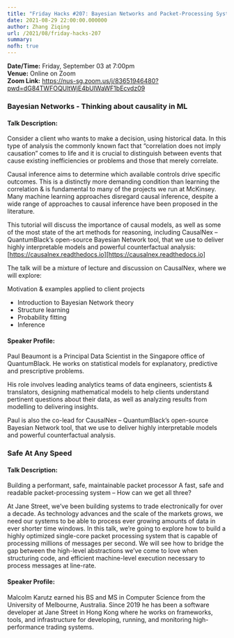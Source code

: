 ```yaml
---
title: "Friday Hacks #207: Bayesian Networks and Packet-Processing Systems"
date: 2021-08-29 22:00:00.000000
author: Zhang Ziqing
url: /2021/08/friday-hacks-207
summary:
nofh: true
---
```


**Date/Time:** Friday, September 03 at 7:00pm<br />
**Venue:** Online on Zoom<br />
**Zoom Link:** https://nus-sg.zoom.us/j/83651946480?pwd=dG84TWFOQUltWjE4bUlWaWF1bEcvdz09

### Bayesian Networks - Thinking about causality in ML

#### Talk Description:

Consider a client who wants to make a decision, using historical data. In this type of analysis the commonly known fact that “correlation does not imply causation” comes to life and it is crucial to distinguish between events that cause existing inefficiencies or problems and those that merely correlate.

Causal inference aims to determine which available controls drive specific outcomes. This is a distinctly more demanding condition than learning the correlation & is fundamental to many of the projects we run at McKinsey. Many machine learning approaches disregard causal inference, despite a wide range of approaches to causal inference have been proposed in the literature.

This tutorial will discuss the importance of causal models, as well as some of the most state of the art methods for reasoning, including CausalNex – QuantumBlack’s open-source Bayesian Network tool, that we use to deliver highly interpretable models and powerful counterfactual analysis: [https://causalnex.readthedocs.io][https://causalnex.readthedocs.io]

The talk will be a mixture of lecture and discussion on CausalNex, where we will explore:

Motivation & examples applied to client projects

- Introduction to Bayesian Network theory
- Structure learning
- Probability fitting
- Inference

#### Speaker Profile:

Paul Beaumont is a Principal Data Scientist in the Singapore office of QuantumBlack. He works on statistical models for explanatory, predictive and prescriptive problems.

His role involves leading analytics teams of data engineers, scientists & translators, designing mathematical models to help clients understand pertinent questions about their data, as well as analyzing results from modelling to delivering insights.

Paul is also the co-lead for CausalNex – QuantumBlack’s open-source Bayesian Network tool, that we use to deliver highly interpretable models and powerful counterfactual analysis.

### Safe At Any Speed

#### Talk Description:

Building a performant, safe, maintainable packet processor
A fast, safe and readable packet-processing system – How can we get all three?

At Jane Street, we’ve been building systems to trade electronically for over a decade. As technology advances and the scale of the markets grows, we need our systems to be able to process ever growing amounts of data in ever shorter time windows. In this talk, we’re going to explore how to build a highly optimized single-core packet processing system that is capable of processing millions of messages per second. We will see how to bridge the gap between the high-level abstractions we’ve come to love when structuring code, and efficient machine-level execution necessary to process messages at line-rate.

#### Speaker Profile:

Malcolm Karutz earned his BS and MS in Computer Science from the University of Melbourne, Australia. Since 2019 he has been a software developer at Jane Street in Hong Kong where he works on frameworks, tools, and infrastructure for developing, running, and monitoring high-performance trading systems.
